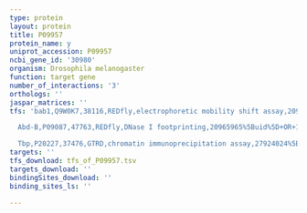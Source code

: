 ```yaml
---
type: protein
layout: protein
title: P09957
protein_name: y
uniprot_accession: P09957
ncbi_gene_id: '30980'
organism: Drosophila melanogaster
function: target gene
number_of_interactions: '3'
orthologs: ''
jaspar_matrices: ''
tfs: 'bab1,Q9W0K7,38116,REDfly,electrophoretic mobility shift assay,20965965%5Buid%5D+OR+29297463%5Buid%5D,Yes

  Abd-B,P09087,47763,REDfly,DNase I footprinting,20965965%5Buid%5D+OR+16814723%5Buid%5D,No

  Tbp,P20227,37476,GTRD,chromatin immunoprecipitation assay,27924024%5Buid%5D,No'
targets: ''
tfs_download: tfs_of_P09957.tsv
targets_download: ''
bindingSites_download: ''
binding_sites_ls: ''

---
```

